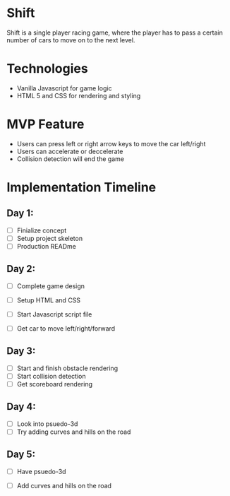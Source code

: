 # Shift

Shift is a single player racing game, where the player has to pass a certain number of cars to move on to the next level. 


# Technologies
 * Vanilla Javascript for game logic
 * HTML 5 and CSS for rendering and styling

 
# MVP Feature 
 * Users can press left or right arrow keys to move the car left/right
 * Users can accelerate or deccelerate
 * Collision detection will end the game
 
# Implementation Timeline
 ## Day 1:
- [ ] Finialize concept
- [ ] Setup project skeleton
- [ ] Production READme

 ## Day 2:
- [ ] Complete game design 
- [ ] Setup HTML and CSS 
- [ ] Start Javascript script file
- [ ] Get car to move left/right/forward


 ## Day 3:
- [ ] Start and finish obstacle rendering
- [ ] Start collision detection
- [ ] Get scoreboard rendering

 ## Day 4:
- [ ] Look into psuedo-3d
- [ ] Try adding curves and hills on the road

 ## Day 5:
- [ ] Have psuedo-3d
- [ ] Add curves and hills on the road


